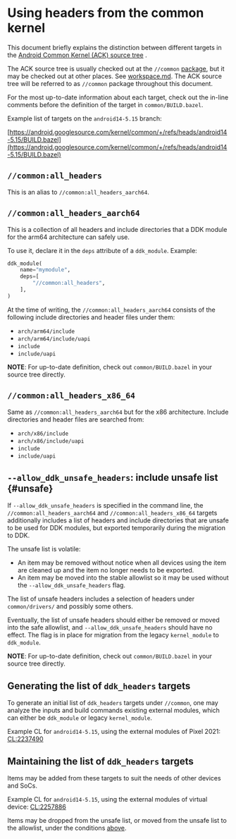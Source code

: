 # Using headers from the common kernel

This document briefly explains the distinction between different targets in the
[Android Common Kernel (ACK) source tree](https://android.googlesource.com/kernel/common/)
.

The ACK source tree is usually checked out at the
`//common` [package](https://bazel.build/concepts/build-ref#packages), but it
may be checked out at other places. See [workspace.md](../workspace.md). The ACK
source tree will be referred to as `//common` package throughout this document.

For the most up-to-date information about each target, check out the in-line
comments before the definition of the target in `common/BUILD.bazel`.

Example list of targets on the `android14-5.15` branch:

[https://android.googlesource.com/kernel/common/+/refs/heads/android14-5.15/BUILD.bazel](https://android.googlesource.com/kernel/common/+/refs/heads/android14-5.15/BUILD.bazel)

## `//common:all_headers`

This is an alias to `//common:all_headers_aarch64`.

## `//common:all_headers_aarch64`

This is a collection of all headers and include directories that a DDK module
for the arm64 architecture can safely use.

To use it, declare it in the `deps` attribute of a `ddk_module`. Example:

```python
ddk_module(
    name="mymodule",
    deps=[
        "//common:all_headers",
    ],
)
```

At the time of writing, the `//common:all_headers_aarch64` consists of the
following include directories and header files under them:

- `arch/arm64/include`
- `arch/arm64/include/uapi`
- `include`
- `include/uapi`

**NOTE**: For up-to-date definition, check out `common/BUILD.bazel` in your
source tree directly.

## `//common:all_headers_x86_64`

Same as `//common:all_headers_aarch64` but for the x86 architecture. Include
directories and header files are searched from:

- `arch/x86/include`
- `arch/x86/include/uapi`
- `include`
- `include/uapi`

## `--allow_ddk_unsafe_headers`: include unsafe list {#unsafe}

If `--allow_ddk_unsafe_headers` is specified in the command line, the
`//common:all_headers_aarch64` and `//common:all_headers_x86_64` targets
additionally includes a list of headers and include directories that are unsafe
to be used for DDK modules, but exported temporarily during the migration to
DDK.

The unsafe list is volatile:

- An item may be removed without notice when all devices using the item are
  cleaned up and the item no longer needs to be exported.
- An item may be moved into the stable allowlist so it may be used without
  the `--allow_ddk_unsafe_headers` flag.

The list of unsafe headers includes a selection of headers under
`common/drivers/` and possibly some others.

Eventually, the list of unsafe headers should either be removed or moved into
the safe allowlist, and `--allow_ddk_unsafe_headers` should have no effect. The
flag is in place for migration from the legacy `kernel_module`
to `ddk_module`.

**NOTE**: For up-to-date definition, check out `common/BUILD.bazel` in your
source tree directly.

## Generating the list of `ddk_headers` targets

To generate an initial list of `ddk_headers` targets under `//common`, one may
analyze the inputs and build commands existing external modules, which can
either be `ddk_module` or legacy `kernel_module`.

Example CL for `android14-5.15`, using the external modules of Pixel 2021:
[CL:2237490](https://android-review.googlesource.com/c/kernel/common/+/2237490)

## Maintaining the list of `ddk_headers` targets

Items may be added from these targets to suit the needs of other devices and
SoCs.

Example CL for `android14-5.15`, using the external modules of virtual device:
[CL:2257886](https://android-review.googlesource.com/c/kernel/common/+/2257886)

Items may be dropped from the unsafe list, or moved from the unsafe list to the
allowlist, under the conditions [above](#unsafe).
